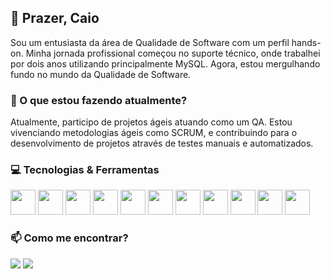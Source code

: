 ## 👋 Prazer, Caio 
Sou um entusiasta da área de Qualidade de Software com um perfil hands-on. Minha jornada profissional começou no suporte técnico, onde trabalhei por dois anos utilizando principalmente MySQL. Agora, estou mergulhando fundo no mundo da Qualidade de Software.

### 🌱 O que estou fazendo atualmente?
Atualmente, participo de projetos ágeis atuando como um QA. Estou vivenciando metodologias ágeis como SCRUM, e contribuindo para o desenvolvimento de projetos através de testes manuais e automatizados.

### 💻 Tecnologias & Ferramentas
<div>
  <img loading="lazy" src="https://cdn.jsdelivr.net/gh/devicons/devicon@latest/icons/html5/html5-original.svg" width="40" heigth="40"/> 
  <img loading="lazy" src="https://cdn.jsdelivr.net/gh/devicons/devicon@latest/icons/css3/css3-original.svg" width="40" heigth="40"/> 
  <img loading="lazy" src="https://cdn.jsdelivr.net/gh/devicons/devicon@latest/icons/javascript/javascript-original.svg" width="40" heigth="40"/> 
  <img loading="lazy" src="https://cdn.jsdelivr.net/gh/devicons/devicon@latest/icons/typescript/typescript-original.svg" width="40" heigth="40"/> 
  <img loading="lazy" src="https://cdn.jsdelivr.net/gh/devicons/devicon@latest/icons/react/react-original.svg" width="40" heigth="40"/> 
  <img loading="lazy" src="https://cdn.jsdelivr.net/gh/devicons/devicon@latest/icons/sass/sass-original.svg" width="40" heigth="40"/> 
  <img loading="lazy" src="https://cdn.jsdelivr.net/gh/devicons/devicon@latest/icons/mysql/mysql-original.svg" width="40" heigth="40"/> 
  <img loading="lazy" src="https://cdn.jsdelivr.net/gh/devicons/devicon@latest/icons/java/java-original.svg" width="40" heigth="40"/> 
  <img loading="lazy" src="https://cdn.jsdelivr.net/gh/devicons/devicon@latest/icons/selenium/selenium-original.svg" width="40" heigth="40"/> 
  <img loading="lazy" src="https://cdn.jsdelivr.net/gh/devicons/devicon@latest/icons/postman/postman-original.svg" width="40" heigth="40"/> 
  <img loading="lazy" src="https://cdn.jsdelivr.net/gh/devicons/devicon@latest/icons/jira/jira-original.svg" width="40" heigth="40"/> 
</div>

### 📫 Como me encontrar?
<a href="https://www.linkedin.com/in/caioikena/" target="_blank"><img loading="lazy" src="https://img.shields.io/badge/-LinkedIn-%230077B5?style=for-the-badge&logo=linkedin&logoColor=white" target="_blank"></a>
<a href = "mailto:caioikena@gmail.com"><img loading="lazy" src="https://img.shields.io/badge/Gmail-D14836?style=for-the-badge&logo=gmail&logoColor=white" target="_blank"></a>
